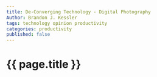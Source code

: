 ```yaml
---
title: De-Converging Technology - Digital Photography
Author: Brandon J. Kessler
tags: technology opinion productivity
categories: productivity
published: false
---
```


<h1>{{ page.title }}</h1>